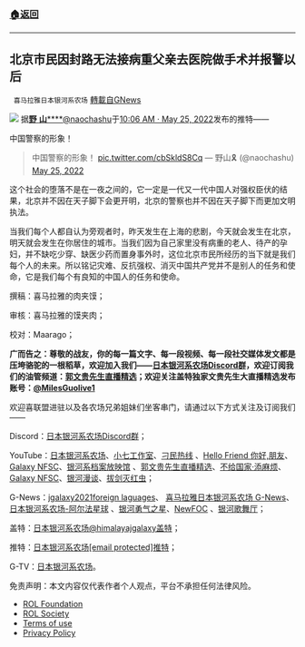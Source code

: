 ###  [:house:返回](README.md)
---


## 北京市民因封路无法接病重父亲去医院做手术并报警以后
` 喜马拉雅日本银河系农场` [轉載自GNews](https://gnews.org/zh-hans/2595230/)

![](https://assets.gnews.org/wp-content/uploads/2022/05/003副本-2_1653451693.png) 
据[**野** **山**](https://twitter.com/naochashu)[****](https://twitter.com/naochashu)[@naochashu](https://twitter.com/naochashu)于[10:06 AM · May 25, 2022](https://twitter.com/naochashu/status/1529282619673694208)发布的推特——
 
中国警察的形象！

> 中国警察的形象！ [pic.twitter.com/cbSkldS8Cq](https://t.co/cbSkldS8Cq)
> — 野山🎗 (@naochashu) [May 25, 2022](https://twitter.com/naochashu/status/1529282619673694208?ref_src=twsrc%5Etfw)

这个社会的堕落不是在一夜之间的，它一定是一代又一代中国人对强权臣伏的结果，北京并不因在天子脚下会更开明，北京的警察也并不因在天子脚下而更加文明执法。
 
当我们每个人都自认为旁观者时，昨天发生在上海的悲剧，今天就会发生在北京，明天就会发生在你居住的城市。当我们因为自己家里没有病重的老人、待产的孕妇，并不缺吃少穿、缺医少药而置身事外时，这位北京市民所经历的当下就是我们每个人的未来。所以铭记灾难、反抗强权、消灭中国共产党并不是别人的任务和使命，它是我们每个有良知的中国人的任务和使命。
 
撰稿：喜马拉雅的肉夹馍；
 
审核：喜马拉雅的馍夹肉；
 
校对：Maarago；
 
**广而告之：尊敬的战友，你的每一篇文字、每一段视频、每一段社交媒体发文都是压垮骆驼的一根稻草，欢迎加入我们——**[**日本银河系农场Discord群**](https://discord.com/channels/805765245758472202/851632878567948351)**，欢迎订阅我们的油管频道：**[**郭文贵先生直播精选**](https://www.youtube.com/channel/UCgvFZMztYVyUVRQgf5rHe0w/videos)**；欢迎关注盖特独家文贵先生大直播精选发布账号：**[**@MilesGuolive1**](https://gettr.com/user/MilesGuolive1)
  
欢迎喜联盟进驻以及各农场兄弟姐妹们坐客串门，请通过以下方式关注及订阅我们——
 
Discord：[日本银河系农场Discord群](https://discord.com/channels/805765245758472202/851632878567948351)；
 
YouTube：[日本银河系农场](https://www.youtube.com/channel/UCYfGHsj66eHQFqAt8pYsXHA)、[小七工作室](https://www.youtube.com/channel/UCpJIF2wIaqb4VBqF3-V_7KA/videos)、[刁民热线](https://www.youtube.com/channel/UCybJyCc-WPhvAXHnjoh06SQ) 、[Hello Friend 你好,朋友](https://www.youtube.com/channel/UCTc1E9DAHXliBuHIveYORjQ/featured)、[Galaxy NFSC](https://www.youtube.com/channel/UCuoWQD3AbdCLi4VkSlYjyRQ/videos)、[银河系档案放映馆](https://www.youtube.com/channel/UCJ0FJt00cutaMfhE2kuXd3A) 、[郭文贵先生直播精选](https://www.youtube.com/channel/UCgvFZMztYVyUVRQgf5rHe0w/videos)、[不给国家·添麻烦](https://www.youtube.com/channel/UCYzuTclk5XFBVC6lBqiIOeQ)、[Galaxy NFSC](https://www.youtube.com/channel/UCuoWQD3AbdCLi4VkSlYjyRQ/featured)、[银河漫谈](https://www.youtube.com/channel/UCXLLNC6houh1-NyUB7QaPcA)、[拔剑灭红虫](https://www.youtube.com/channel/UCoSBgMn3J_WMeyWtk1Yb0Ug)；
 
G-News：[jgalaxy2021foreign laguages](https://gnews.org/author/jgalaxy2021/)、 [喜马拉雅日本银河系农场 G-News](https://gnews.org/zh-hans/author/jgalaxy2021/)、[日本银河系农场-阿尔法星球](https://gnews.org/zh-hans/author/galaxyalphaplanet/) 、[银河勇气之星](https://gnews.org/zh-hans/author/yinyongqi/)、[NewFOC](https://gnews.org/zh-hans/author/newfoc/) 、[银河歌舞厅](https://gnews.org/zh-hans/author/galaxydance/)；
 
盖特：[日本银河系农场@himalayajgalaxy盖特](https://www.gettr.com/user/himalayajgalaxy)；
 
推特：[日本银河系农场\[email protected\]推特](https://twitter.com/HJapanGalaxyII)；
 
G-TV：[日本银河系农场](https://gtv.org/user/60c0168b8ce6da73c416c24b#home)。

免责声明：本文内容仅代表作者个人观点，平台不承担任何法律风险。
  
- [ROL Foundation](https://rolfoundation.org/)
- [ROL Society](https://rolsociety.org/)
- [Terms of use](https://gnews.org/terms-of-use-3/)
- [Privacy Policy](https://gnews.org/privacy-policy/)
